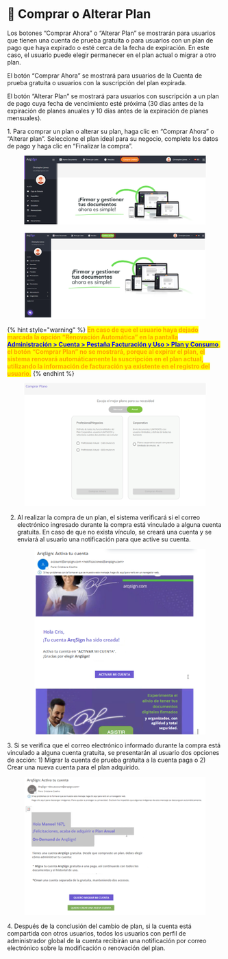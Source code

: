 # 🛒 Comprar o Alterar Plan

Los botones “Comprar Ahora” o “Alterar Plan” se mostrarán para usuarios que tienen una cuenta de prueba gratuita o para usuarios con un plan de pago que haya expirado o esté cerca de la fecha de expiración. En este caso, el usuario puede elegir permanecer en el plan actual o migrar a otro plan.

El botón “Comprar Ahora” se mostrará para usuarios de la Cuenta de prueba gratuita o usuarios con la suscripción del plan expirada.

El botón “Alterar Plan” se mostrará para usuarios con suscripción a un plan de pago cuya fecha de vencimiento esté próxima (30 días antes de la expiración de planes anuales y 10 días antes de la expiración de planes mensuales).

1\. Para comprar un plan o alterar su plan, haga clic en “Comprar Ahora” o “Alterar plan”. Seleccione el plan ideal para su negocio, complete los datos de pago y haga clic en “Finalizar la compra”.

<figure><img src="../.gitbook/assets/image (574).png" alt=""><figcaption></figcaption></figure>

<figure><img src="../.gitbook/assets/image (576).png" alt=""><figcaption></figcaption></figure>

{% hint style="warning" %}
<mark style="color:orange;">**En caso de que el usuario haya dejado marcada la opción “Renovación Automática” en la pantalla**</mark> [<mark style="color:blue;">**Administración > Cuenta > Pestaña Facturación y Uso > Plan y Consumo**</mark>](../administracao/administracao/conta.md#plano-e-consumo)<mark style="color:orange;">**, el botón “Comprar Plan” no se mostrará, porque al expirar el plan, el sistema renovará automáticamente la suscripción en el plan actual, utilizando la información de facturación ya existente en el registro del usuario.**</mark>
{% endhint %}

<figure><img src="../.gitbook/assets/image (577).png" alt=""><figcaption></figcaption></figure>

2.  Al realizar la compra de un plan, el sistema verificará si el correo electrónico ingresado durante la compra está vinculado a alguna cuenta gratuita. En caso de que no exista vínculo, se creará una cuenta y se enviará al usuario una notificación para que active su cuenta.

    <figure><img src="../.gitbook/assets/image (579).png" alt=""><figcaption></figcaption></figure>

3\. Si se verifica que el correo electrónico informado durante la compra está vinculado a alguna cuenta gratuita, se presentarán al usuario dos opciones de acción: 1) Migrar la cuenta de prueba gratuita a la cuenta paga o 2) Crear una nueva cuenta para el plan adquirido.

<figure><img src="../.gitbook/assets/image (580).png" alt=""><figcaption></figcaption></figure>

4\. Después de la conclusión del cambio de plan, si la cuenta está compartida con otros usuarios, todos los usuarios con perfil de administrador global de la cuenta recibirán una notificación por correo electrónico sobre la modificación o renovación del plan.
